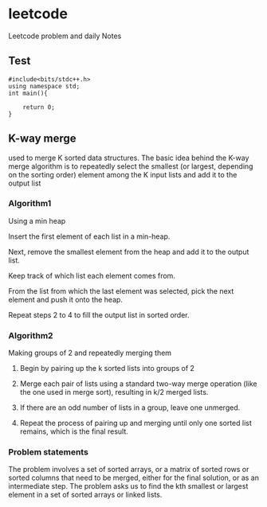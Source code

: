 # leetcode
Leetcode problem and daily Notes

## Test

```
#include<bits/stdc++.h>
using namespace std;
int main(){
	
	return 0;
}
```

## K-way merge
used to merge K sorted data structures.
The basic idea behind the K-way merge algorithm is to repeatedly select the smallest (or largest, depending on the sorting order)
element among the K input lists and add it to the output list

### Algorithm1
	
Using a min heap

Insert the first element of each list in a min-heap.

Next, remove the smallest element from the heap and add it to the output list.

Keep track of which list each element comes from.

From the list from which the last element was selected, pick the next element and push it onto the heap.

Repeat steps 2 to 4 to fill the output list in sorted order.

### Algorithm2 
Making groups of 2 and repeatedly merging them

1. Begin by pairing up the k sorted lists into groups of 2

2. Merge each pair of lists using a standard two-way merge operation (like the one used in merge sort), resulting in k/2 merged lists.

3. If there are an odd number of lists in a group, leave one unmerged.

4. Repeat the process of pairing up and merging until only one sorted list remains, which is the final result.	

### Problem statements

The problem involves a set of sorted arrays, or a matrix of sorted rows or sorted columns that need to be merged, either for the final solution, or as an intermediate step.
The problem asks us to find the kth smallest or largest element in a set of sorted arrays or linked lists.
